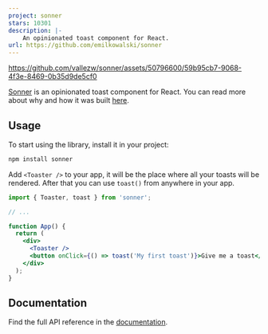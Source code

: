 ```yaml
---
project: sonner
stars: 10301
description: |-
    An opinionated toast component for React.
url: https://github.com/emilkowalski/sonner
---
```


https://github.com/vallezw/sonner/assets/50796600/59b95cb7-9068-4f3e-8469-0b35d9de5cf0

[Sonner](https://sonner.emilkowal.ski/) is an opinionated toast component for React. You can read more about why and how it was built [here](https://emilkowal.ski/ui/building-a-toast-component).

## Usage

To start using the library, install it in your project:

```bash
npm install sonner
```

Add `<Toaster />` to your app, it will be the place where all your toasts will be rendered.
After that you can use `toast()` from anywhere in your app.

```jsx
import { Toaster, toast } from 'sonner';

// ...

function App() {
  return (
    <div>
      <Toaster />
      <button onClick={() => toast('My first toast')}>Give me a toast</button>
    </div>
  );
}
```

## Documentation

Find the full API reference in the [documentation](https://sonner.emilkowal.ski/getting-started).

